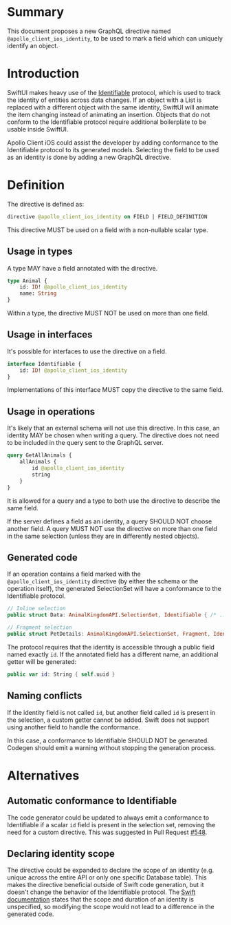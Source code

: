 # Summary

This document proposes a new GraphQL directive named `@apollo_client_ios_identity`, to be used to mark a field which can uniquely identify an object.

# Introduction

SwiftUI makes heavy use of the [Identifiable](https://developer.apple.com/documentation/swift/identifiable) protocol, which is used to track the identity of entities across data changes. If an object with a List is replaced with a different object with the same identity, SwiftUI will animate the item changing instead of animating an insertion. Objects that do not conform to the Identifiable protocol require additional boilerplate to be usable inside SwiftUI.

Apollo Client iOS could assist the developer by adding conformance to the Identifiable protocol to its generated models. Selecting the field to be used as an identity is done by adding a new GraphQL directive.

# Definition

The directive is defined as:
```graphql
directive @apollo_client_ios_identity on FIELD | FIELD_DEFINITION
```

This directive MUST be used on a field with a non-nullable scalar type. 

## Usage in types

A type MAY have a field annotated with the directive.

```graphql
type Animal {
	id: ID! @apollo_client_ios_identity
	name: String
}
```

Within a type, the directive MUST NOT be used on more than one field.

## Usage in interfaces

It's possible for interfaces to use the directive on a field.

```graphql
interface Identifiable {
	id: ID! @apollo_client_ios_identity
}
```

Implementations of this interface MUST copy the directive to the same field.

## Usage in operations

It's likely that an external schema will not use this directive. In this case, an identity MAY be chosen when writing a query. The directive does not need to be included in the query sent to the GraphQL server.

```graphql
query GetAllAnimals {
	allAnimals {
		id @apollo_client_ios_identity
		string
	}
}
```

It is allowed for a query and a type to both use the directive to describe the same field.

If the server defines a field as an identity, a query SHOULD NOT choose another field. A query MUST NOT use the directive on more than one field in the same selection (unless they are in differently nested objects).

## Generated code

If an operation contains a field marked with the `@apollo_client_ios_identity` directive (by either the schema or the operation itself), the generated SelectionSet will have a conformance to the Identifiable protocol.

```swift
// Inline selection
public struct Data: AnimalKingdomAPI.SelectionSet, Identifiable { /* ... */ }

// Fragment selection
public struct PetDetails: AnimalKingdomAPI.SelectionSet, Fragment, Identifiable { /* ... */ }
```

The protocol requires that the identity is accessible through a public field named exactly `id`. If the annotated field has a different name, an additional getter will be generated:

```swift
public var id: String { self.uuid }
```

## Naming conflicts

If the identity field is not called `id`, but another field called `id` is present in the selection, a custom getter cannot be added. Swift does not support using another field to handle the conformance.

In this case, a conformance to Identifiable SHOULD NOT be generated. Codegen should emit a warning without stopping the generation process.

# Alternatives

## Automatic conformance to Identifiable

The code generator could be updated to always emit a conformance to Identifiable if a scalar `id` field is present in the selection set, removing the need for a custom directive. This was suggested in Pull Request [#548](https://github.com/apollographql/apollo-ios-dev/pull/548).

## Declaring identity scope

The directive could be expanded to declare the scope of an identity (e.g. unique across the entire API or only one specific Database table). This makes the directive beneficial outside of Swift code generation, but it doesn't change the behavior of the Identifiable protocol. The [Swift documentation](https://developer.apple.com/documentation/swift/identifiable) states that the scope and duration of an identity is unspecified, so modifying the scope would not lead to a difference in the generated code.
